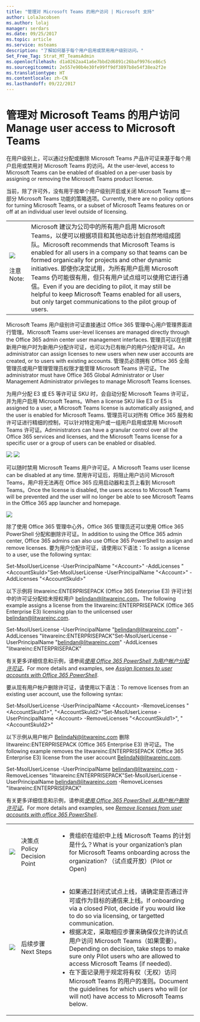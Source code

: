 ```yaml
---
title: "管理对 Microsoft Teams 的用户访问 | Microsoft 支持"
author: LolaJacobsen
ms.author: lolaj
manager: serdars
ms.date: 09/25/2017
ms.topic: article
ms.service: msteams
description: "了解如何基于每个用户启用或禁用用户级别访问。"
Set_Free_Tag: Strat_MT_TeamsAdmin
ms.openlocfilehash: d1a0262aa41a6e7bbd2d6891c26baf9976ce86c5
ms.sourcegitcommit: 2e557e90b4e30fe99ff9df3897b8e54f38ea2f2e
ms.translationtype: HT
ms.contentlocale: zh-CN
ms.lasthandoff: 09/22/2017
---
```

<a name="manage-user-access-to-microsoft-teams"></a><span data-ttu-id="4b496-103">管理对 Microsoft Teams 的用户访问</span><span class="sxs-lookup"><span data-stu-id="4b496-103">Manage user access to Microsoft Teams</span></span>
=====================================

<span data-ttu-id="4b496-104">在用户级别上，可以通过分配或删除 Microsoft Teams 产品许可证来基于每个用户启用或禁用对 Microsoft Teams 的访问。</span><span class="sxs-lookup"><span data-stu-id="4b496-104">At the user-level, access to Microsoft Teams can be enabled of disabled on a per-user basis by assigning or removing the Microsoft Teams product license.</span></span>

<span data-ttu-id="4b496-105">当前，除了许可外，没有用于按单个用户级别开启或关闭 Microsoft Teams 或一部分 Microsoft Teams 功能的策略选项。</span><span class="sxs-lookup"><span data-stu-id="4b496-105">Currently, there are no policy options for turning Microsoft Teams, or a subset of Microsoft Teams features on or off at an individual user level outside of licensing.</span></span>

| | |
|---------|---------|
|![](media/Manage_user_access_to_Microsoft_Teams_image1.png)<br></br><span data-ttu-id="4b496-106">注意</span><span class="sxs-lookup"><span data-stu-id="4b496-106">Note:</span></span> |<span data-ttu-id="4b496-107">Microsoft 建议为公司中的所有用户启用 Microsoft Teams，以便可以根据项目和其他动态计划自然地组成团队。</span><span class="sxs-lookup"><span data-stu-id="4b496-107">Microsoft recommends that Microsoft Teams is enabled for all users in a company so that teams can be formed organically for projects and other dynamic initiatives.</span></span> <span data-ttu-id="4b496-108">即使你决定试用，为所有用户启用 Microsoft Teams 仍可能很有用，但只有用户试点组可以使用它进行通信。</span><span class="sxs-lookup"><span data-stu-id="4b496-108">Even if you are deciding to pilot, it may still be helpful to keep Microsoft Teams enabled for all users, but only target communications to the pilot group of users.</span></span> |

<span data-ttu-id="4b496-109">Microsoft Teams 用户级别许可证直接通过 Office 365 管理中心用户管理界面进行管理。</span><span class="sxs-lookup"><span data-stu-id="4b496-109">Microsoft Teams user-level licenses are managed directly through the Office 365 admin center user management interfaces.</span></span> <span data-ttu-id="4b496-110">管理员可以在创建新用户帐户时为新用户分配许可证，也可以为已有帐户的用户分配许可证。</span><span class="sxs-lookup"><span data-stu-id="4b496-110">An administrator can assign licenses to new users when new user accounts are created, or to users with existing accounts.</span></span> <span data-ttu-id="4b496-111">管理员必须拥有 Office 365 全局管理员或用户管理管理员权限才能管理 Microsoft Teams 许可证。</span><span class="sxs-lookup"><span data-stu-id="4b496-111">The administrator must have Office 365 Global Administrator or User Management Administrator privileges to manage Microsoft Teams licenses.</span></span>

<span data-ttu-id="4b496-112">为用户分配 E3 或 E5 等许可证 SKU 时，会自动分配 Microsoft Teams 许可证，并为用户启用 Microsoft Teams。</span><span class="sxs-lookup"><span data-stu-id="4b496-112">When a license SKU like E3 or E5 is assigned to a user, a Microsoft Teams license is automatically assigned, and the user is enabled for Microsoft Teams.</span></span> <span data-ttu-id="4b496-113">管理员可以对所有 Office 365 服务和许可证进行精细的控制，可以针对特定用户或一组用户启用或禁用 Microsoft Teams 许可证。</span><span class="sxs-lookup"><span data-stu-id="4b496-113">Administrators can have a granular control over all the Office 365 services and licenses, and the Microsoft Teams license for a specific user or a group of users can be enabled or disabled.</span></span>

<span data-ttu-id="4b496-114">![](media/Manage_user_access_to_Microsoft_Teams_image2.png) ![](media/Manage_user_access_to_Microsoft_Teams_image3.png)</span><span class="sxs-lookup"><span data-stu-id="4b496-114"></span></span>

<span data-ttu-id="4b496-115">可以随时禁用 Microsoft Teams 用户许可证。</span><span class="sxs-lookup"><span data-stu-id="4b496-115">A Microsoft Teams user license can be disabled at any time.</span></span> <span data-ttu-id="4b496-116">禁用许可证后，将阻止用户访问 Microsoft Teams，用户将无法再在 Office 365 应用启动器和主页上看到 Microsoft Teams。</span><span class="sxs-lookup"><span data-stu-id="4b496-116">Once the license is disabled, the users access to Microsoft Teams will be prevented and the user will no longer be able to see Microsoft Teams in the Office 365 app launcher and homepage.</span></span>

![](media/Manage_user_access_to_Microsoft_Teams_image4.png)

<span data-ttu-id="4b496-117">除了使用 Office 365 管理中心外，Office 365 管理员还可以使用 Office 365 PowerShell 分配和删除许可证。</span><span class="sxs-lookup"><span data-stu-id="4b496-117">In addition to using the Office 365 admin center, Office 365 admins can also use Office 365 PowerShell to assign and remove licenses.</span></span> <span data-ttu-id="4b496-118">要为用户分配许可证，请使用以下语法：</span><span class="sxs-lookup"><span data-stu-id="4b496-118">To assign a license to a user, use the following syntax:</span></span>

<span data-ttu-id="4b496-119">Set-MsolUserLicense -UserPrincipalName "\<Account\>" -AddLicenses "\<AccountSkuId\>"</span><span class="sxs-lookup"><span data-stu-id="4b496-119">Set-MsolUserLicense -UserPrincipalName "\<Account\>" -AddLicenses "\<AccountSkuId\>"</span></span>

<span data-ttu-id="4b496-120">以下示例将 litwareinc:ENTERPRISEPACK (Office 365 Enterprise E3) 许可计划中的许可证分配给未授权用户 belindan@litwareinc.com。</span><span class="sxs-lookup"><span data-stu-id="4b496-120">The following example assigns a license from the litwareinc:ENTERPRISEPACK (Office 365 Enterprise E3) licensing plan to the unlicensed user belindan@litwareinc.com.</span></span>

<span data-ttu-id="4b496-121">Set-MsolUserLicense -UserPrincipalName "belindan@litwareinc.com" -AddLicenses "litwareinc:ENTERPRISEPACK"</span><span class="sxs-lookup"><span data-stu-id="4b496-121">Set-MsolUserLicense -UserPrincipalName "belindan@litwareinc.com" -AddLicenses "litwareinc:ENTERPRISEPACK"</span></span>

<span data-ttu-id="4b496-122">有关更多详细信息和示例，请参阅[*使用 Office 365 PowerShell 为用户帐户分配许可证*](https://go.microsoft.com/fwlink/?linkid=855755)。</span><span class="sxs-lookup"><span data-stu-id="4b496-122">For more details and examples, see [*Assign licenses to user accounts with Office 365 PowerShell*](https://go.microsoft.com/fwlink/?linkid=855755).</span></span>

<span data-ttu-id="4b496-123">要从现有用户帐户删除许可证，请使用以下语法：</span><span class="sxs-lookup"><span data-stu-id="4b496-123">To remove licenses from an existing user account, use the following syntax:</span></span>

<span data-ttu-id="4b496-124">Set-MsolUserLicense -UserPrincipalName \<Account\> -RemoveLicenses "\<AccountSkuId1\>", "\<AccountSkuId2\>"</span><span class="sxs-lookup"><span data-stu-id="4b496-124">Set-MsolUserLicense -UserPrincipalName \<Account\> -RemoveLicenses "\<AccountSkuId1\>", "\<AccountSkuId2\>"</span></span>

<span data-ttu-id="4b496-125">以下示例从用户帐户 BelindaN@litwareinc.com 删除 litwareinc:ENTERPRISEPACK (Office 365 Enterprise E3) 许可证。</span><span class="sxs-lookup"><span data-stu-id="4b496-125">The following example removes the litwareinc:ENTERPRISEPACK (Office 365 Enterprise E3) license from the user account BelindaN@litwareinc.com.</span></span>

<span data-ttu-id="4b496-126">Set-MsolUserLicense -UserPrincipalName belindan@litwareinc.com -RemoveLicenses "litwareinc:ENTERPRISEPACK"</span><span class="sxs-lookup"><span data-stu-id="4b496-126">Set-MsolUserLicense -UserPrincipalName belindan@litwareinc.com -RemoveLicenses "litwareinc:ENTERPRISEPACK"</span></span>

<span data-ttu-id="4b496-127">有关更多详细信息和示例，请参阅[*使用 Office 365 PowerShell 从用户帐户删除许可证*](https://go.microsoft.com/fwlink/?linkid=855756)。</span><span class="sxs-lookup"><span data-stu-id="4b496-127">For more details and examples, see [*Remove licenses from user accounts with office 365 PowerShell*](https://go.microsoft.com/fwlink/?linkid=855756).</span></span>

| | | |
|---------|---------|---------|
|![](media/Manage_user_access_to_Microsoft_Teams_image5.png)     |<span data-ttu-id="4b496-128">决策点</span><span class="sxs-lookup"><span data-stu-id="4b496-128">Policy Decision Point</span></span>         |<ul><li><span data-ttu-id="4b496-129">贵组织在组织中上线 Microsoft Teams 的计划是什么？</span><span class="sxs-lookup"><span data-stu-id="4b496-129">What is your organization’s plan for Microsoft Teams onboarding across the organization?</span></span>  <span data-ttu-id="4b496-130">（试点或开放）</span><span class="sxs-lookup"><span data-stu-id="4b496-130">(Pilot or Open)</span></span></li></ul>         |
|![](media/Manage_user_access_to_Microsoft_Teams_image6.png)     |<span data-ttu-id="4b496-131">后续步骤</span><span class="sxs-lookup"><span data-stu-id="4b496-131">Next Steps</span></span>         |<ul><li><span data-ttu-id="4b496-132">如果通过封闭式试点上线，请确定是否通过许可或作为目标的通信来上线。</span><span class="sxs-lookup"><span data-stu-id="4b496-132">If onboarding via a closed Pilot, decide if you would like to do so via licensing, or targetted communication.</span></span></li><li><span data-ttu-id="4b496-133">根据决定，采取相应步骤来确保仅允许的试点用户访问 Microsoft Teams（如果需要）。</span><span class="sxs-lookup"><span data-stu-id="4b496-133">Depending on decision, take steps to make sure only Pilot users who are allowed to access Microsoft Teams (if needed).</span></span></li><li><span data-ttu-id="4b496-134">在下面记录用于规定将有权（无权）访问 Microsoft Teams 的用户的准则。</span><span class="sxs-lookup"><span data-stu-id="4b496-134">Document the guidelines for which users who will (or will not) have access to Microsoft Teams below.</span></span></li></ul>         |
